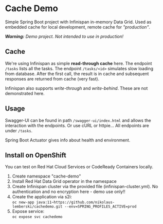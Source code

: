 # Cache Demo

Simple Spring Boot project with Infinispan in-memory Data Grid. Used as embedded cache for local development, remote cache for _"production"_.

_**Warning:** Demo project. Not intended to use in production!_

## Cache

We're using Infinispan as simple **read-through cache** here. The endpoint `/tasks` lists all the tasks. The endpoint `/tasks/<id>` simulates slow loading from database. After the first call, the result is in cache and subsequent responses are returned from cache (very fast).

Infinispan also supports _write-through_ and _write-behind_. These are not demonstrated here.

## Usage

Swagger-UI can be found in path `/swagger-ui/index.html` and allows the interaction with the endpoints. Or use cURL or httpie... All endpoints are under `/tasks`.

Spring Boot Actuator gives info about health and environment.

## Install on OpenShift

You can test on Red Hat Cloud Services or CodeReady Containers locally.

1. Create namespace "cache-demo"
2. Install Red Hat Data Grid operator in the namespace
3. Create Infinispan cluster via the provided file (infinispan-cluster.yml). No authentication and no encryption here - demo use only!!
4. Create the application via s2i:  
`oc new-app java:11~https://github.com/nikolaus-lemberski/cachedemo.git --env=SPRING_PROFILES_ACTIVE=prod`
5. Expose service:  
`oc expose svc cachedemo`
